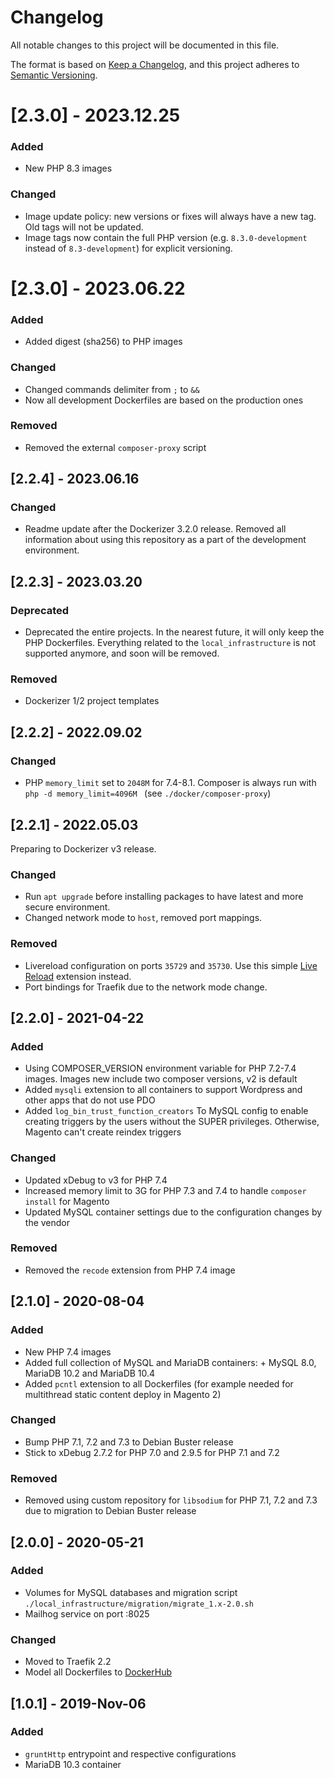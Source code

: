 # Changelog

All notable changes to this project will be documented in this file.

The format is based on [Keep a Changelog](https://keepachangelog.com/en/1.0.0/),
and this project adheres to [Semantic Versioning](https://semver.org/spec/v2.0.0.html).

# [2.3.0] - 2023.12.25

### Added

- New PHP 8.3 images

### Changed

- Image update policy: new versions or fixes will always have a new tag. Old tags will not be updated.
- Image tags now contain the full PHP version (e.g. `8.3.0-development` instead of `8.3-development`) for explicit versioning.


# [2.3.0] - 2023.06.22

### Added

- Added digest (sha256) to PHP images

### Changed

- Changed commands delimiter from `;` to `&&`
- Now all development Dockerfiles are based on the production ones

### Removed

- Removed the external `composer-proxy` script


## [2.2.4] - 2023.06.16

### Changed

- Readme update after the Dockerizer 3.2.0 release. Removed all information about using this repository as a part of the development environment.


## [2.2.3] - 2023.03.20

### Deprecated

- Deprecated the entire projects. In the nearest future, it will only keep the PHP Dockerfiles. Everything related to the `local_infrastructure` is not supported anymore, and soon will be removed.


### Removed

- Dockerizer 1/2 project templates


## [2.2.2] - 2022.09.02

### Changed

- PHP `memory_limit` set to `2048M` for 7.4-8.1. Composer is always run with `php -d memory_limit=4096M ` (see `./docker/composer-proxy`)


## [2.2.1] - 2022.05.03

Preparing to Dockerizer v3 release.

### Changed

- Run `apt upgrade` before installing packages to have latest and more secure environment.
- Changed network mode to `host`, removed port mappings.

### Removed

- Livereload configuration on ports `35729` and `35730`. Use this  simple [Live Reload](https://chrome.google.com/webstore/detail/live-reload/jcejoncdonagmfohjcdgohnmecaipidc) extension instead.
- Port bindings for Traefik due to the network mode change.


## [2.2.0] - 2021-04-22

### Added

- Using COMPOSER_VERSION environment variable for PHP 7.2-7.4 images. Images new include two composer versions, v2 is default
- Added `mysqli` extension to all containers to support Wordpress and other apps that do not use PDO
- Added `log_bin_trust_function_creators` To MySQL config to enable creating triggers by the users without the SUPER privileges. Otherwise, Magento can't create reindex triggers

### Changed

- Updated xDebug to v3 for PHP 7.4
- Increased memory limit to 3G for PHP 7.3 and 7.4 to handle `composer install` for Magento
- Updated MySQL container settings due to the configuration changes by the vendor

### Removed

- Removed the `recode` extension from PHP 7.4 image


## [2.1.0] - 2020-08-04

### Added

- New PHP 7.4 images
- Added full collection of MySQL and MariaDB containers: + MySQL 8.0,  MariaDB 10.2 and MariaDB 10.4
- Added `pcntl` extension to all Dockerfiles (for example needed for multithread static content deploy in Magento 2)

### Changed

- Bump PHP 7.1, 7.2 and 7.3 to Debian Buster release
- Stick to xDebug 2.7.2 for PHP 7.0 and 2.9.5 for PHP 7.1 and 7.2

### Removed

- Removed using custom repository for `libsodium` for PHP 7.1, 7.2 and 7.3 due to migration to Debian Buster release


## [2.0.0] - 2020-05-21

### Added

- Volumes for MySQL databases and migration script `./local_infrastructure/migration/migrate_1.x-2.0.sh`
- Mailhog service on port :8025

### Changed

- Moved to Traefik 2.2
- Model all Dockerfiles to [DockerHub](https://hub.docker.com/repository/docker/defaultvalue/php)


## [1.0.1] - 2019-Nov-06

### Added

- `gruntHttp` entrypoint and respective configurations
- MariaDB 10.3 container
